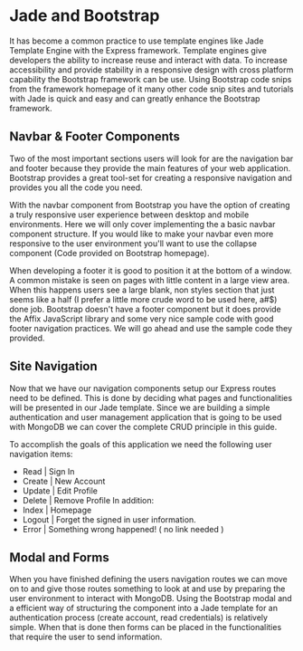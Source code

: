# Jade and Bootstrap
It has become a common practice to use template engines like Jade Template Engine with the Express framework.  Template engines give developers the ability to increase reuse and interact with data.  To increase accessibility and provide stability in a responsive design with cross platform capability the Bootstrap framework can be use.  Using Bootstrap code snips from the framework homepage of it many other code snip sites and tutorials with Jade is quick and easy and can greatly enhance the Bootstrap framework.   

## Navbar & Footer Components
Two of the most important sections users will look for are the navigation bar and footer because they provide the main features of your web application.  Bootstrap provides a great tool-set for creating a responsive navigation and provides you all the code you need.  

With the navbar component from Bootstrap you have the option of creating a truly responsive user experience between desktop and mobile environments.  Here we will only cover implementing the a basic navbar component structure.  If you would like to make your navbar even more responsive to the user environment you'll want to use the collapse component (Code provided on Bootstrap homepage).

When developing a footer it is good to position it at the bottom of a window.  A common mistake is seen on pages with little content in a large view area.  When this happens users see a large blank, non styles section that just seems like a half (I prefer a little more crude word to be used here, a#$) done job.  Bootstrap doesn't have a footer component but it does provide the Affix JavaScript library and some very nice sample code with good footer navigation practices.  We will go ahead and use the sample code they provided.

## Site Navigation
Now that we have our navigation components setup our Express routes need to be defined.  This is done by deciding what pages and functionalities will be presented in our Jade template.  Since we are building a simple authentication and user management application that is going to be used  with MongoDB we can cover the complete CRUD principle in this guide.  

To accomplish the goals of this application we need the following user navigation items:
  * Read    | Sign In
  * Create  | New Account
  * Update | Edit Profile
  * Delete  | Remove Profile
In addition:
  * Index      | Homepage
  * Logout   | Forget the signed in user information. 
  * Error      | Something wrong happened! ( no link needed )

## Modal and Forms
When you have finished defining the users navigation routes we can move on to and give those routes something to look at and use by preparing the user environment to interact with MongoDB.  Using the Bootstrap modal and a efficient way of structuring the component into a Jade template for  an authentication process (create account, read credentials) is relatively simple.  When that is done then forms can be placed in the functionalities that require the user to send information.

